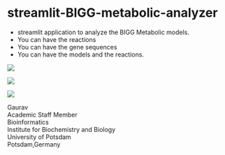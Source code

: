 # streamlit-BIGG-metabolic-analyzer

- streamlit application to analyze the BIGG Metabolic models.
- You can have the reactions
- You can have the gene sequences
- You can have the models and the reactions.

![]("https://github.com/gauravcodepro/streamlit-BIGG-metabolic-analyzer/blob/main/metabolic2.png")

![]("https://github.com/gauravcodepro/streamlit-BIGG-metabolic-analyzer/blob/main/metabolic2.png")

![]("https://github.com/gauravcodepro/streamlit-BIGG-metabolic-analyzer/blob/main/metabolic3.png")

Gaurav \
Academic Staff Member \
Bioinformatics \
Institute for Biochemistry and Biology \
University of Potsdam \
Potsdam,Germany
